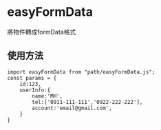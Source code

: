 # easyFormData
將物件轉成formData格式

## 使用方法
    import easyFormData from "path/easyFormData.js";
    const params = {
        id:123,
        userInfo:{
            name:'MH',
            tel:['0911-111-111','0922-222-222'],
            account:'email@gmail.com',
        }
    }